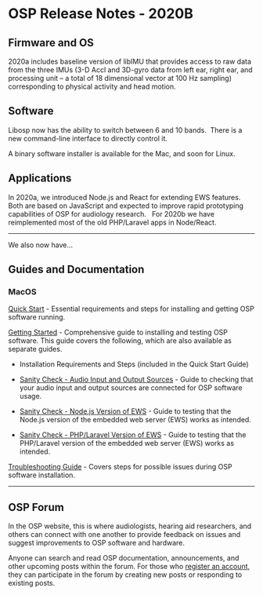 #  OSP Release Notes - 2020B

## Firmware and OS

2020a includes baseline version of libIMU that provides access to raw data from the three IMUs (3-D Accl and 3D-gyro data from left ear, right ear, and processing unit – a total of 18 dimensional vector at 100 Hz sampling) corresponding to physical activity and head motion.


## Software


Libosp now has the ability to switch between 6 and 10 bands.  There is a new command-line interface to directly control it.


A binary software installer is available for the Mac, and soon for Linux.  



## Applications


In 2020a, we introduced Node.js and React for extending EWS features. Both are based on JavaScript and expected to improve rapid prototyping capabilities of OSP for audiology research.   For 2020b we have reimplemented most of the old PHP/Laravel apps in Node/React.

---

We also now have…



## Guides and Documentation


### MacOS


[Quick Start](OSP%20Software%20Documentation/OSP%20Software%20Quick%20Start%20Guide%20(macOS%20Installer)%20-%20Release%202020B.pdf) - Essential requirements and steps for installing and getting OSP software running.

[Getting Started](OSP%20Software%20Documentation/OSP%20Software%20Getting%20Started%20Guide%20-%20Release%202020B.md) - Comprehensive guide to installing and testing OSP software. This guide covers the following, which are also available as separate guides.

* Installation Requirements and Steps (included in the Quick Start Guide)

* [Sanity Check - Audio Input and Output Sources](OSP%20Software%20Documentation/OSP%20Software%20Sanity%20Check%20-%20Audio%20Input_Output%20Sources%20(Release%202020B).pdf) - Guide to checking that your audio input and output sources are connected for OSP software usage.

* [Sanity Check - Node.js Version of EWS](OSP%20Software%20Documentation/OSP%20Software%20Sanity%20Check%20-%20Nodejs%20Version%20of%20EWS%20(Release%202020B).pdf) - Guide to testing that the Node.js version of the embedded web server (EWS) works as intended.

* [Sanity Check - PHP/Laravel Version of EWS](OSP%20Software%20Documentation/OSP%20Software%20Sanity%20Check%20-%20PHP:Laravel%20Version%20of%20EWS%20(Release%202020B).pdf) - Guide to testing that the PHP/Laravel version of the embedded web server (EWS) works as intended.

[Troubleshooting Guide](OSP%20Software%20Documentation/OSP%20Software%20Troubleshooting%20Quick%20Start%20Guide%20(macOS%20Installer)%20-%20Release%202020B.pdf) - Covers steps for possible issues during OSP software installation.


---

## OSP Forum

In the OSP website, this is where audiologists, hearing aid researchers, and others can connect with one another to provide feedback on issues and suggest improvements to OSP software and hardware.


Anyone can search and read OSP documentation, announcements, and other upcoming posts within the forum. For those who [register an account](http://openspeechplatform.ucsd.edu/register/), they can participate in the forum by creating new posts or responding to existing posts.

